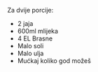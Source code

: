 Za dvije porcije:
- 2 jaja
- 600ml mlijeka
- 4 EL Brasne
- Malo soli
- Malo ulja
- Mućkaj koliko god možeš